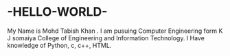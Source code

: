 # -HELLO-WORLD-
My Name is Mohd Tabish Khan .
I am pusuing Computer Engineering form K J somaiya College of Engineering and Information Technology.
I Have knowledge of Python, c, c++, HTML.

